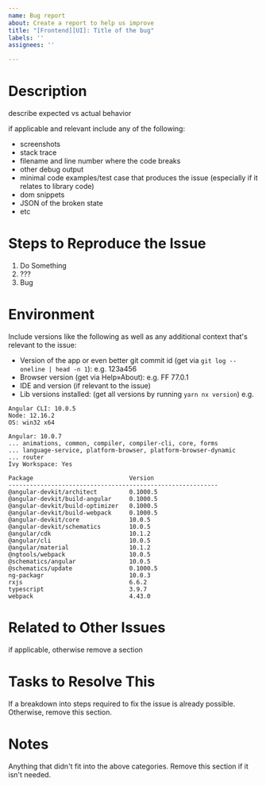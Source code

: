 ```yaml
---
name: Bug report
about: Create a report to help us improve
title: "[Frontend][UI]: Title of the bug"
labels: ''
assignees: ''

---
```


# Description

describe expected vs actual behavior

if applicable and relevant include any of the following:

- screenshots
- stack trace
- filename and line number where the code breaks
- other debug output
- minimal code examples/test case that produces the issue (especially if it relates to library code)
- dom snippets
- JSON of the broken state
- etc

# Steps to Reproduce the Issue

1. Do Something
2. ???
3. Bug

# Environment

Include versions like the following as well as any additional context that's relevant to the issue:

- Version of the app or even better git commit id (get via `git log --oneline | head -n 1`): e.g. 123a456
- Browser version (get via Help»About): e.g. FF 77.0.1
- IDE and version (if relevant to the issue)
- Lib versions installed: (get all versions by running `yarn nx version`)
e.g. 
```
Angular CLI: 10.0.5
Node: 12.16.2
OS: win32 x64

Angular: 10.0.7
... animations, common, compiler, compiler-cli, core, forms
... language-service, platform-browser, platform-browser-dynamic
... router
Ivy Workspace: Yes

Package                           Version
-----------------------------------------------------------
@angular-devkit/architect         0.1000.5
@angular-devkit/build-angular     0.1000.5
@angular-devkit/build-optimizer   0.1000.5
@angular-devkit/build-webpack     0.1000.5
@angular-devkit/core              10.0.5
@angular-devkit/schematics        10.0.5
@angular/cdk                      10.1.2
@angular/cli                      10.0.5
@angular/material                 10.1.2
@ngtools/webpack                  10.0.5
@schematics/angular               10.0.5
@schematics/update                0.1000.5
ng-packagr                        10.0.3
rxjs                              6.6.2
typescript                        3.9.7
webpack                           4.43.0
```

# Related to Other Issues

if applicable, otherwise remove a section

# Tasks to Resolve This

If a breakdown into steps required to fix the issue is already possible. Otherwise, remove this section.

# Notes

Anything that didn't fit into the above categories. Remove this section if it isn't needed.
